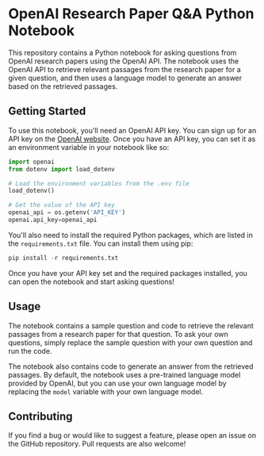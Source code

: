 # OpenAI Research Paper Q&A Python Notebook

This repository contains a Python notebook for asking questions from OpenAI research papers using the OpenAI API. The notebook uses the OpenAI API to retrieve relevant passages from the research paper for a given question, and then uses a language model to generate an answer based on the retrieved passages.

## Getting Started

To use this notebook, you'll need an OpenAI API key. You can sign up for an API key on the [OpenAI website](https://openai.com/). Once you have an API key, you can set it as an environment variable in your notebook like so:

```python
import openai
from dotenv import load_dotenv

# Load the environment variables from the .env file
load_dotenv()

# Get the value of the API key
openai_api = os.getenv('API_KEY')
openai.api_key=openai_api

```

You'll also need to install the required Python packages, which are listed in the `requirements.txt` file. You can install them using pip:

```python
pip install -r requirements.txt
```
Once you have your API key set and the required packages installed, you can open the notebook and start asking questions!

## Usage

The notebook contains a sample question and code to retrieve the relevant passages from a research paper for that question. To ask your own questions, simply replace the sample question with your own question and run the code.

The notebook also contains code to generate an answer from the retrieved passages. By default, the notebook uses a pre-trained language model provided by OpenAI, but you can use your own language model by replacing the `model` variable with your own language model.

## Contributing

If you find a bug or would like to suggest a feature, please open an issue on the GitHub repository. Pull requests are also welcome!